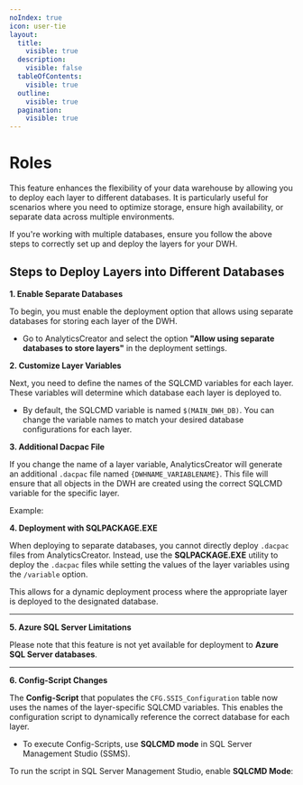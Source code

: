 ```yaml
---
noIndex: true
icon: user-tie
layout:
  title:
    visible: true
  description:
    visible: false
  tableOfContents:
    visible: true
  outline:
    visible: true
  pagination:
    visible: true
---
```


# Roles

This feature enhances the flexibility of your data warehouse by allowing you to deploy each layer to different databases. It is particularly useful for scenarios where you need to optimize storage, ensure high availability, or separate data across multiple environments.

If you're working with multiple databases, ensure you follow the above steps to correctly set up and deploy the layers for your DWH.

## **Steps to Deploy Layers into Different Databases**

**1. Enable Separate Databases**

To begin, you must enable the deployment option that allows using separate databases for storing each layer of the DWH.

* Go to AnalyticsCreator and select the option **"Allow using separate databases to store layers"** in the deployment settings.

**2. Customize Layer Variables**

Next, you need to define the names of the SQLCMD variables for each layer. These variables will determine which database each layer is deployed to.

* By default, the SQLCMD variable is named `$(MAIN_DWH_DB)`. You can change the variable names to match your desired database configurations for each layer.

**3. Additional Dacpac File**

If you change the name of a layer variable, AnalyticsCreator will generate an additional `.dacpac` file named `{DWHNAME_VARIABLENAME}`. This file will ensure that all objects in the DWH are created using the correct SQLCMD variable for the specific layer.

Example:

**4. Deployment with SQLPACKAGE.EXE**

When deploying to separate databases, you cannot directly deploy `.dacpac` files from AnalyticsCreator. Instead, use the **SQLPACKAGE.EXE** utility to deploy the `.dacpac` files while setting the values of the layer variables using the `/variable` option.

This allows for a dynamic deployment process where the appropriate layer is deployed to the designated database.

***

**5. Azure SQL Server Limitations**

Please note that this feature is not yet available for deployment to **Azure SQL Server databases**.

***

**6. Config-Script Changes**

The **Config-Script** that populates the `CFG.SSIS_Configuration` table now uses the names of the layer-specific SQLCMD variables. This enables the configuration script to dynamically reference the correct database for each layer.

* To execute Config-Scripts, use **SQLCMD mode** in SQL Server Management Studio (SSMS).

To run the script in SQL Server Management Studio, enable **SQLCMD Mode**:

